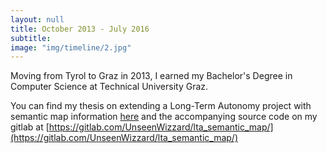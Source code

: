 ```yaml
---
layout: null
title: October 2013 - July 2016
subtitle:
image: "img/timeline/2.jpg"
---
```

Moving from Tyrol to Graz in 2013, I earned my Bachelor's Degree in Computer Science at Technical University Graz. 

You can find my thesis on extending a Long-Term Autonomy project with semantic map information [here](/assets/Semantic_Map_Bachelorthesis_N_Riedmann_2016.pdf) and the accompanying source code on my gitlab at [https://gitlab.com/UnseenWizzard/lta_semantic_map/](https://gitlab.com/UnseenWizzard/lta_semantic_map/)
